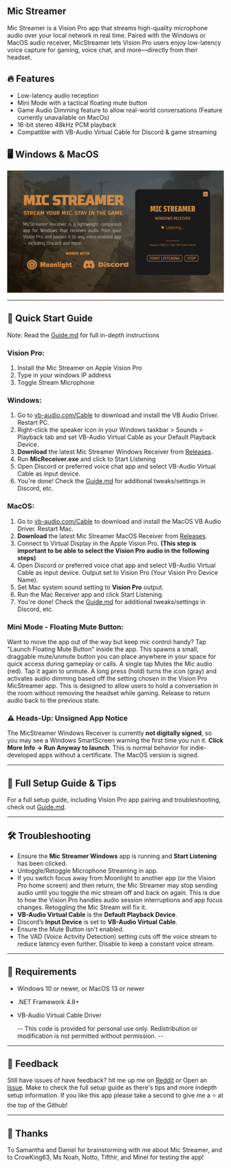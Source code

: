 ## Mic Streamer
Mic Streamer is a Vision Pro app that streams high-quality microphone audio over your local network in real time. Paired with the Windows or MacOS audio receiver, MicStreamer lets Vision Pro users enjoy low-latency voice capture for gaming, voice chat, and more—directly from their headset.



## 🔥 Features
- Low-latency audio reception
- Mini Mode with a tactical floating mute button
- Game Audio Dimming feature to allow real-world conversations (Feature currently unavailable on MacOs)
- 16-bit stereo 48kHz PCM playback
- Compatible with VB-Audio Virtual Cable for Discord & game streaming

## 🖥️ Windows & MacOS 

![MicStreamer Windows](https://github.com/NeoVectorX/MicStreamer/blob/main/Micstreamer-Windows.jpg)

---

## 🚀 Quick Start Guide

Note: Read the [Guide.md](Guide.md) for full in-depth instructions

### Vision Pro: 

1. Install the Mic Streamer on Apple Vision Pro
2. Type in your windows IP address
3. Toggle Stream Microphone

### Windows: 
1. Go to [vb-audio.com/Cable](https://vb-audio.com/Cable/) to download and install the VB Audio Driver. Restart PC.
2. Right-click the speaker icon in your Windows taskbar > Sounds > Playback tab and set VB-Audio Virtual Cable as your Default Playback Device.
3. **Download** the latest Mic Streamer Windows Receiver from [Releases](https://github.com/NeoVectorX/MicStreamer/releases).
4. Run **MicReceiver.exe** and click to Start Listening
5. Open Discord or preferred voice chat app and select VB-Audio Virtual Cable as input device. 
6. You're done! Check the [Guide.md](Guide.md) for additional tweaks/settings in Discord, etc.

### MacOS:
1. Go to [vb-audio.com/Cable](https://vb-audio.com/Cable/) to download and install the MacOS VB Audio Driver. Restart Mac.
2. **Download** the latest Mic Streamer MacOS Receiver from [Releases](https://github.com/NeoVectorX/MicStreamer/releases).
3. Connect to Virtual Display in the Apple Vision Pro. **(This step is important to be able to select the Vision Pro audio in the following steps)**
5. Open Discord or preferred voice chat app and select VB-Audio Virtual Cable as input device. Output set to Vision Pro (Your Vision Pro Device Name). 
6. Set Mac system sound setting to **Vision Pro** output. 
7. Run the Mac Receiver app and click Start Listening.
8. You're done! Check the [Guide.md](Guide.md) for additional tweaks/settings in Discord, etc.

### Mini Mode - Floating Mute Button:
Want to move the app out of the way but keep mic control handy?
Tap "Launch Floating Mute Button" inside the app.
This spawns a small, draggable mute/unmute button you can place anywhere in your space for quick access during gameplay or calls.
A single tap Mutes the Mic audio (red). Tap it again to unmute.
A long press (hold) turns the icon (gray) and activates audio dimming based off the setting chosen in the Vision Pro MicStreamer app. This is designed to allow users to hold a conversation in the room without removing the headset while gaming. Release to return audio back to the previous state.



### ⚠️ Heads-Up: Unsigned App Notice

The MicStreamer Windows Receiver is currently **not digitally signed**, so you may see a Windows SmartScreen warning the first time you run it.  **Click More Info -> Run Anyway to launch**. This is normal behavior for indie-developed apps without a certificate. The MacOS version is signed. 

---



## 📖 Full Setup Guide & Tips

For a full setup guide, including Vision Pro app pairing and troubleshooting, check out [Guide.md](Guide.md).

---


## 🛠️ Troubleshooting
  - Ensure the **Mic Streamer Windows** app is running and **Start Listening** has been clicked.
  - Untoggle/Retoggle Microphone Streaming in app.
  - If you switch focus away from Moonlight to another app (or the Vision Pro home screen) and then return, the Mic Streamer may stop sending audio until you toggle the mic stream off and back on again. This is due to how the Vision Pro handles audio session interruptions and app focus changes. Retoggling the Mic Stream will fix it. 
  - **VB-Audio Virtual Cable** is the **Default Playback Device**.
  - Discord’s **Input Device** is set to **VB-Audio Virtual Cable**.
  - Ensure the Mute Button isn't enabled.
  - The VAD (Voice Activity Detection) setting cuts off the voice stream to reduce latency even further. Disable to keep a constant voice stream. 


---

## 🔧 Requirements
- Windows 10 or newer, or MacOS 13 or newer
- .NET Framework 4.8+
- VB-Audio Virtual Cable Driver

  -- This code is provided for personal use only. Redistribution or modification is not permitted without permission. --

---

## 💬 Feedback

Still have issues of have feedback? hit me up me on [Reddit](https://www.reddit.com/user/Kengine/) or Open an [Issue](https://github.com/NeoVectorX/MicStreamer/issues). Make to check the full setup guide as there's tips and more indepth setup information. If you like this app please take a second to give me a ⭐ at the top of the Github!

---

## 🙌 Thanks

To Samantha and Daniel for brainstorming with me about Mic Streamer, and to CrowKing63, Ms Noah, Notto, Tifthir, and Minel for testing the app!
